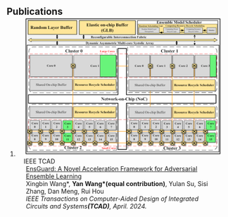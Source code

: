 <h2 id="publications" style="margin: 2px 0px -15px;">Publications</h2>

<div class="publications">
<ol class="bibliography">

<li>
<div class="pub-row">

  <div class="col-sm-3 abbr" style="position: relative;padding-right: 15px;padding-left: 15px;">
    <img src="assets/img/tcad2024.png" class="teaser img-fluid z-depth-1">
    <abbr class="badge">IEEE TCAD</abbr>
  </div>

  <div class="col-sm-9" style="position: relative;padding-right: 15px;padding-left: 20px;">
    <div class="title"><a href="https://ieeexplore.ieee.org/document/10502340">EnsGuard: A Novel Acceleration Framework for Adversarial Ensemble Learning</a></div>
    <div class="author">Xingbin Wang*, <strong>Yan Wang*(equal contribution)</strong>, Yulan Su, Sisi Zhang, Dan Meng, Rui Hou</div>
    <div class="periodical"><em>IEEE Transactions on Computer-Aided Design of Integrated Circuits and Systems<strong>(TCAD)</strong>, April. 2024.</em></div>
    <!-- <div class="links"> -->
      <!-- <a href="https://ieeexplore.ieee.org/document/10502340" class="btn btn-sm z-depth-0" role="button" target="_blank" style="font-size:12px;">PDF</a> -->
      <!-- <a href="https://github.com/Hanchao-Zhang/K-Tensors" class="btn btn-sm z-depth-0" role="button" target="_blank" style="font-size:12px;">Code</a> -->
      <!-- <a href="https://dblp.uni-trier.de/rec/conf/cvpr/LiuSLSS20.html?view=bibtex" class="btn btn-sm z-depth-0" role="button" target="_blank" style="font-size:12px;">BibTex</a> -->
      <!-- <strong><i style="color:#7b5aa6">arXiv.org</i></strong> -->
    <!-- </div> -->
  </div>
</div>
</li>
  
<br>

</ol>
</div>
